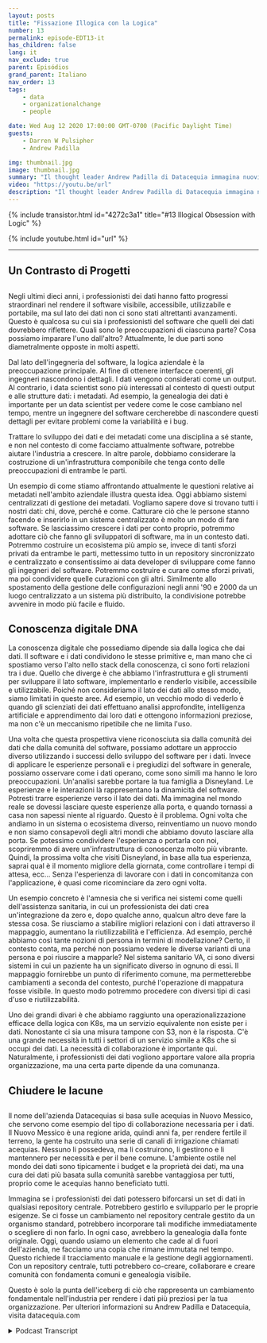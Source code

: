```yaml
---
layout: posts
title: "Fissazione Illogica con la Logica"
number: 13
permalink: episode-EDT13-it
has_children: false
lang: it
nav_exclude: true
parent: Episódios
grand_parent: Italiano
nav_order: 13
tags:
    - data
    - organizationalchange
    - people

date: Wed Aug 12 2020 17:00:00 GMT-0700 (Pacific Daylight Time)
guests:
    - Darren W Pulsipher
    - Andrew Padilla

img: thumbnail.jpg
image: thumbnail.jpg
summary: "Il thought leader Andrew Padilla di Datacequia immagina nuovi sviluppi nella gestione dei dati e nella collaborazione che consentirebbero ai dati di avanzare come il software in termini di visibilità, accessibilità, usabilità e portabilità. Egli illustra come un'infrastruttura componibile potrebbe affrontare le preoccupazioni degli ingegneri del software e dei data scientist."
video: "https://youtu.be/url"
description: "Il thought leader Andrew Padilla di Datacequia immagina nuovi sviluppi nella gestione dei dati e nella collaborazione che consentirebbero ai dati di avanzare come il software in termini di visibilità, accessibilità, usabilità e portabilità. Egli illustra come un'infrastruttura componibile potrebbe affrontare le preoccupazioni degli ingegneri del software e dei data scientist."
---
```


<div>
{% include transistor.html id="4272c3a1" title="#13 Illogical Obsession with Logic" %}

{% include youtube.html id="url" %}
</div>

---

## Un Contrasto di Progetti <h2>

Negli ultimi dieci anni, i professionisti dei dati hanno fatto progressi straordinari nel rendere il software visibile, accessibile, utilizzabile e portabile, ma sul lato dei dati non ci sono stati altrettanti avanzamenti. Questo è qualcosa su cui sia i professionisti del software che quelli dei dati dovrebbero riflettere. Quali sono le preoccupazioni di ciascuna parte? Cosa possiamo imparare l'uno dall'altro? Attualmente, le due parti sono diametralmente opposte in molti aspetti.

Dal lato dell'ingegneria del software, la logica aziendale è la preoccupazione principale. Al fine di ottenere interfacce coerenti, gli ingegneri nascondono i dettagli. I dati vengono considerati come un output. Al contrario, i data scientist sono più interessati al contesto di questi output e alle strutture dati: i metadati. Ad esempio, la genealogia dei dati è importante per un data scientist per vedere come le cose cambiano nel tempo, mentre un ingegnere del software cercherebbe di nascondere questi dettagli per evitare problemi come la variabilità e i bug.

Trattare lo sviluppo dei dati e dei metadati come una disciplina a sé stante, e non nel contesto di come facciamo attualmente software, potrebbe aiutare l'industria a crescere. In altre parole, dobbiamo considerare la costruzione di un'infrastruttura componibile che tenga conto delle preoccupazioni di entrambe le parti.

Un esempio di come stiamo affrontando attualmente le questioni relative ai metadati nell'ambito aziendale illustra questa idea. Oggi abbiamo sistemi centralizzati di gestione dei metadati. Vogliamo sapere dove si trovano tutti i nostri dati: chi, dove, perché e come. Catturare ciò che le persone stanno facendo e inserirlo in un sistema centralizzato è molto un modo di fare software. Se lasciassimo crescere i dati per conto proprio, potremmo adottare ciò che fanno gli sviluppatori di software, ma in un contesto dati. Potremmo costruire un ecosistema più ampio se, invece di tanti sforzi privati da entrambe le parti, mettessimo tutto in un repository sincronizzato e centralizzato e consentissimo ai data developer di sviluppare come fanno gli ingegneri del software. Potremmo costruire e curare come sforzi privati, ma poi condividere quelle curazioni con gli altri. Similmente allo spostamento della gestione delle configurazioni negli anni '90 e 2000 da un luogo centralizzato a un sistema più distribuito, la condivisione potrebbe avvenire in modo più facile e fluido.

## Conoscenza digitale DNA

La conoscenza digitale che possediamo dipende sia dalla logica che dai dati. Il software e i dati condividono le stesse primitive e, man mano che ci spostiamo verso l'alto nello stack della conoscenza, ci sono forti relazioni tra i due. Quello che diverge è che abbiamo l'infrastruttura e gli strumenti per sviluppare il lato software, implementarlo e renderlo visibile, accessibile e utilizzabile. Poiché non consideriamo il lato dei dati allo stesso modo, siamo limitati in queste aree. Ad esempio, un vecchio modo di vederlo è quando gli scienziati dei dati effettuano analisi approfondite, intelligenza artificiale e apprendimento dai loro dati e ottengono informazioni preziose, ma non c'è un meccanismo ripetibile che ne limita l'uso.

Una volta che questa prospettiva viene riconosciuta sia dalla comunità dei dati che dalla comunità del software, possiamo adottare un approccio diverso utilizzando i successi dello sviluppo del software per i dati. Invece di applicare le esperienze personali e i pregiudizi del software in generale, possiamo osservare come i dati operano, come sono simili ma hanno le loro preoccupazioni. Un'analisi sarebbe portare la tua famiglia a Disneyland. Le esperienze e le interazioni là rappresentano la dinamicità del software. Potresti trarre esperienze verso il lato dei dati. Ma immagina nel mondo reale se dovessi lasciare queste esperienze alla porta, e quando tornassi a casa non sapessi niente al riguardo. Questo è il problema. Ogni volta che andiamo in un sistema o ecosistema diverso, reinventiamo un nuovo mondo e non siamo consapevoli degli altri mondi che abbiamo dovuto lasciare alla porta. Se potessimo condividere l'esperienza o portarla con noi, scopriremmo di avere un'infrastruttura di conoscenza molto più vibrante. Quindi, la prossima volta che visiti Disneyland, in base alla tua esperienza, saprai qual è il momento migliore della giornata, come controllare i tempi di attesa, ecc... Senza l'esperienza di lavorare con i dati in concomitanza con l'applicazione, è quasi come ricominciare da zero ogni volta.

Un esempio concreto è l'amnesia che si verifica nei sistemi come quelli dell'assistenza sanitaria, in cui un professionista dei dati crea un'integrazione da zero e, dopo qualche anno, qualcun altro deve fare la stessa cosa. Se riusciamo a stabilire migliori relazioni con i dati attraverso il mappaggio, aumentano la riutilizzabilità e l'efficienza. Ad esempio, perché abbiamo così tante nozioni di persona in termini di modellazione? Certo, il contesto conta, ma perché non possiamo vedere le diverse varianti di una persona e poi riuscire a mapparle? Nel sistema sanitario VA, ci sono diversi sistemi in cui un paziente ha un significato diverso in ognuno di essi. Il mappaggio fornirebbe un punto di riferimento comune, ma permetterebbe cambiamenti a seconda del contesto, purché l'operazione di mappatura fosse visibile. In questo modo potremmo procedere con diversi tipi di casi d'uso e riutilizzabilità.

Uno dei grandi divari è che abbiamo raggiunto una operazionalizzazione efficace della logica con K8s, ma un servizio equivalente non esiste per i dati. Nonostante ci sia una misura tampone con S3, non è la risposta. C'è una grande necessità in tutti i settori di un servizio simile a K8s che si occupi dei dati. La necessità di collaborazione è importante qui. Naturalmente, i professionisti dei dati vogliono apportare valore alla propria organizzazione, ma una certa parte dipende da una comunanza.

## Chiudere le lacune <h2>

Il nome dell'azienda Datacequias si basa sulle acequias in Nuovo Messico, che servono come esempio del tipo di collaborazione necessaria per i dati. Il Nuovo Messico è una regione arida, quindi anni fa, per rendere fertile il terreno, la gente ha costruito una serie di canali di irrigazione chiamati acequias. Nessuno li possedeva, ma li costruirono, li gestirono e li mantennero per necessità e per il bene comune. L'ambiente ostile nel mondo dei dati sono tipicamente i budget e la proprietà dei dati, ma una cura dei dati più basata sulla comunità sarebbe vantaggiosa per tutti, proprio come le acequias hanno beneficiato tutti.

Immagina se i professionisti dei dati potessero biforcarsi un set di dati in qualsiasi repository centrale. Potrebbero gestirlo e svilupparlo per le proprie esigenze. Se ci fosse un cambiamento nel repository centrale gestito da un organismo standard, potrebbero incorporare tali modifiche immediatamente o scegliere di non farlo. In ogni caso, avrebbero la genealogia dalla fonte originale. Oggi, quando usiamo un elemento che cade al di fuori dell'azienda, ne facciamo una copia che rimane immutata nel tempo. Questo richiede il tracciamento manuale e la gestione degli aggiornamenti. Con un repository centrale, tutti potrebbero co-creare, collaborare e creare comunità con fondamenta comuni e genealogia visibile.

Questo è solo la punta dell'iceberg di ciò che rappresenta un cambiamento fondamentale nell'industria per rendere i dati più preziosi per la tua organizzazione. Per ulteriori informazioni su Andrew Padilla e Datacequia, visita datacequia.com



<details>
<summary> Podcast Transcript </summary>

<p></p>

</details>
